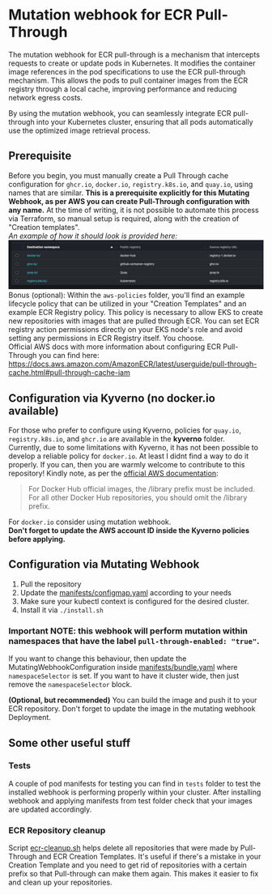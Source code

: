 # Mutation webhook for ECR Pull-Through
The mutation webhook for ECR pull-through is a mechanism that intercepts requests to create or update pods in Kubernetes. It modifies the container image references in the pod specifications to use the ECR pull-through mechanism. This allows the pods to pull container images from the ECR registry through a local cache, improving performance and reducing network egress costs.

By using the mutation webhook, you can seamlessly integrate ECR pull-through into your Kubernetes cluster, ensuring that all pods automatically use the optimized image retrieval process.

## Prerequisite
Before you begin, you must manually create a Pull Through cache configuration for `ghcr.io`, `docker.io`, `registry.k8s.io`, and `quay.io`, using names that are similar. **This is a prerequisite explicitly for this Mutating Webhook, as per AWS you can create Pull-Through configuration with any name.** At the time of writing, it is not possible to automate this process via Terraform, so manual setup is required, along with the creation of "Creation templates".   
*An example of how it should look is provided here:* ![](image.png)
Bonus (optional): Within the `aws-policies` folder, you'll find an example lifecycle policy that can be utilized in your "Creation Templates" and an example ECR Registry policy. This policy is necessary to allow EKS to create new repositories with images that are pulled through ECR. You can set ECR registry action permissions directly on your EKS node's role and avoid setting any permissions in ECR Registry itself. You choose.  
Official AWS docs with more information about configuring ECR Pull-Through you can find here: https://docs.aws.amazon.com/AmazonECR/latest/userguide/pull-through-cache.html#pull-through-cache-iam
 
## Configuration via Kyverno (no docker.io available)
For those who prefer to configure using Kyverno, policies for `quay.io`, `registry.k8s.io`, and `ghcr.io` are available in the **kyverno** folder.  
Currently, due to some limitations with Kyverno, it has not been possible to develop a reliable policy for `docker.io`. At least I didnt find a way to do it properly. If you can, then you are warmly welcome to contribute to this repository! Kindly note, as per the [official AWS documentation](https://docs.aws.amazon.com/AmazonECR/latest/userguide/pull-through-cache-working.html#pull-through-cache-working-pulling): 
> For Docker Hub official images, the /library prefix must be included. For all other Docker Hub repositories, you should omit the /library prefix.  

For `docker.io` consider using mutation webhook.  
**Don't forget to update the AWS account ID inside the Kyverno policies before applying.**

## Configuration via Mutating Webhook

1. Pull the repository
2. Update the [manifests/configmap.yaml](manifests/configmap.yaml) according to your needs
3. Make sure your kubectl context is configured for the desired cluster.
4. Install it via `./install.sh`

### Important NOTE: this webhook will perform mutation within namespaces that have the label `pull-through-enabled: "true"`. 
If you want to change this behaviour, then update the MutatingWebhookConfiguration inside [manifests/bundle.yaml](manifests/bundle.yaml) where `namespaceSelector` is set. If you want to have it cluster wide, then just remove the `namespaceSelector` block.

**(Optional, but recommended)** You can build the image and push it to your ECR repository. Don't forget to update the image in the mutating webhook Deployment.

## Some other useful stuff
### Tests
A couple of pod manifests for testing you can find in `tests` folder to test the installed webhook is performing properly within your cluster. After installing webhook and applying manifests from test folder check that your images are updated accordingly.
### ECR Repository cleanup
Script [ecr-cleanup.sh](ecr-cleanup.sh) helps delete all repositories that were made by Pull-Through and ECR Creation Templates. It's useful if there's a mistake in your Creation Template and you need to get rid of repositories with a certain prefix so that Pull-through can make them again. This makes it easier to fix and clean up your repositories.